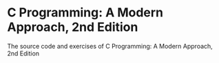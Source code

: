 # C Programming: A Modern Approach, 2nd Edition
The source code and exercises of C Programming: A Modern Approach, 2nd Edition
